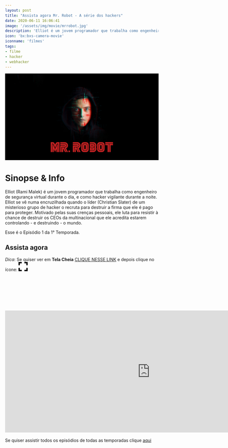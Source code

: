 ```yaml
---
layout: post
title: "Assista agora Mr. Robot - A série dos hackers"
date: 2020-06-11 16:06:41
image: '/assets/img/movie/mrrobot.jpg'
description: 'Elliot é um jovem programador que trabalha como engenheiro de segurança virtual durante o dia, e como hacker durante a noite.'
icon: 'bx:bxs-camera-movie'
iconname: 'filmes'
tags:
- filme
- hacker
- webhacker
---
```


![Assista agora Mr. Robot - A série dos hackers](/assets/img/movie/mrrobot.jpg)

# Sinopse & Info
Elliot (Rami Malek) é um jovem programador que trabalha como engenheiro de segurança virtual durante o dia, e como hacker vigilante durante a noite. Elliot se vê numa encruzilhada quando o líder (Christian Slater) de um misterioso grupo de hacker o recruta para destruir a firma que ele é pago para proteger. Motivado pelas suas crenças pessoais, ele luta para resistir à chance de destruir os CEOs da multinacional que ele acredita estarem controlando - e destruindo - o mundo.

Esse é o Episódio 1 da 1° Temporada.

## Assista agora

*Dica*: Se quiser ver em **Tela Cheia** [CLIQUE NESSE LINK](https://drive.google.com/file/d/17-NIqCA47A17jiDCNITsOQhZqq0nWLBC/view) e depois clique no ícone: ![Full Screen](/assets/img/movie/fullscreen-30.png)

<!-- LISTA MIN -->
<script async src="//pagead2.googlesyndication.com/pagead/js/adsbygoogle.js"></script>
<ins class="adsbygoogle"
style="display:inline-block;width:730px;height:95px"
data-ad-client="ca-pub-2838251107855362"
data-ad-slot="5351066970"></ins>
<script>
(adsbygoogle = window.adsbygoogle || []).push({});
</script>

<iframe style="border:none;" src="https://drive.google.com/file/d/17-NIqCA47A17jiDCNITsOQhZqq0nWLBC/preview" width="950" height="400"></iframe>

<script async src="https://pagead2.googlesyndication.com/pagead/js/adsbygoogle.js"></script>
<!-- Informat -->
<ins class="adsbygoogle"
     style="display:block"
     data-ad-client="ca-pub-2838251107855362"
     data-ad-slot="2327980059"
     data-ad-format="auto"
     data-full-width-responsive="true"></ins>
<script>
(adsbygoogle = window.adsbygoogle || []).push({});
</script>

Se quiser assistir todos os episódios de todas as temporadas clique [aqui](https://bit.ly/2BQmIqS)
